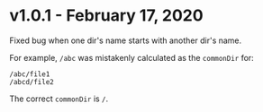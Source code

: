 v1.0.1 - February 17, 2020
=================
Fixed bug when one dir's name starts with another dir's name.

For example, `/abc` was mistakenly calculated as the `commonDir` for:

```
/abc/file1
/abcd/file2
```

The correct `commonDir` is `/`.
